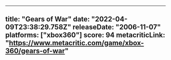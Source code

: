 
---
title: "Gears of War"
date: "2022-04-09T23:38:29.758Z"
releaseDate: "2006-11-07"
platforms: ["xbox360"]
score: 94
metacriticLink: "https://www.metacritic.com/game/xbox-360/gears-of-war"
---
